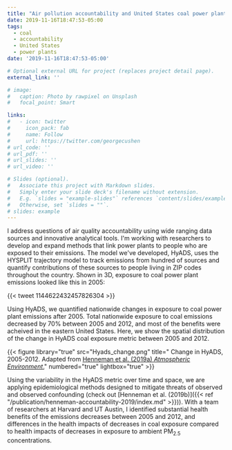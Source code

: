 ```yaml
---
title: "Air pollution accountability and United States coal power plants"
date: 2019-11-16T18:47:53-05:00
tags:
  - coal
  - accountability
  - United States
  - power plants
date: '2019-11-16T18:47:53-05:00'

# Optional external URL for project (replaces project detail page).
external_link: ''

# image:
#   caption: Photo by rawpixel on Unsplash
#   focal_point: Smart

links:
#   - icon: twitter
#     icon_pack: fab
#     name: Follow
#     url: https://twitter.com/georgecushen
# url_code: ''
# url_pdf: ''
# url_slides: ''
# url_video: ''

# Slides (optional).
#   Associate this project with Markdown slides.
#   Simply enter your slide deck's filename without extension.
#   E.g. `slides = "example-slides"` references `content/slides/example-slides.md`.
#   Otherwise, set `slides = ""`.
# slides: example
---
```


I address questions of air quality accountability using wide ranging data sources and innovative analytical tools. I'm working with researchers to develop and expand methods that link power plants to people who are exposed to their emissions. The model we've developed, HyADS, uses the HYSPLIT trajectory model to track emissions from hundred of sources and quantify contributions of these sources to people living in ZIP codes throughout the country. Shown in 3D, exposure to coal power plant emissions looked like this in 2005:

{{< tweet 1144622432457826304 >}}

Using HyADS, we quantified nationwide changes in exposure to coal power plant emissions after 2005. Total nationwide exposure to coal emissions decreased by 70% between 2005 and 2012, and most of the benefits were acheived in the eastern United States. Here, we show the spatial distribution of the change in HyADS coal exposure metric between 2005 and 2012.

{{< figure library="true" src="Hyads_change.png" title=" Change in HyADS, 2005-2012. Adapted from [Henneman et al. (2019a) _Atmospheric Environment_.](https://www.lucashenneman.org/publication/henneman-2018-a/)" numbered="true" lightbox="true" >}}

Using the variability in the HyADS metric over time and space, we are applying epidemiological methods designed to mitigate threats of observed and observed confounding (check out [Henneman et al. (2019b)]({{< ref "/publication/henneman-accountability-2019/index.md" >}})). With a team of researchers at Harvard and UT Austin, I identified substantial health benefits of the emissions decreases between 2005 and 2012, and differences in the health impacts of decreases in coal exposure compared to health impacts of decreases in exposure to ambient PM<sub>2.5</sub> concentrations.

